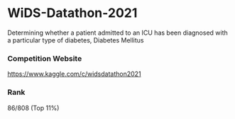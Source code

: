 # WiDS-Datathon-2021
Determining whether a patient admitted to an ICU has been diagnosed with a particular type of diabetes, Diabetes Mellitus

### Competition Website
https://www.kaggle.com/c/widsdatathon2021

### Rank 
86/808 (Top 11%)
